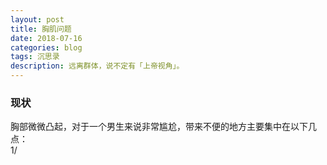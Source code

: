 ```yaml
---
layout: post
title: 胸肌问题
date: 2018-07-16
categories: blog
tags: 沉思录
description: 远离群体，说不定有「上帝视角」。
---
```


### 现状
胸部微微凸起，对于一个男生来说非常尴尬，带来不便的地方主要集中在以下几点：  
1/
